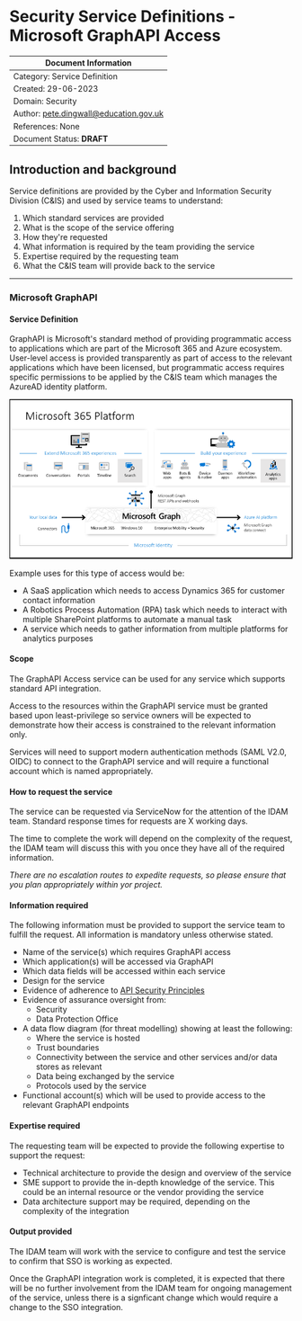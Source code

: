 # Security Service Definitions - Microsoft GraphAPI Access

| Document Information |
---|
| Category: Service Definition |
| Created: 29-06-2023 |
| Domain: Security |
| Author: <pete.dingwall@education.gov.uk> |
| References: None |
| Document Status: **DRAFT** |

## Introduction and background

Service definitions are provided by the Cyber and Information Security Division (C&IS) and used by service teams to understand:

1. Which standard services are provided
2. What is the scope of the service offering
3. How they're requested
4. What information is required by the team providing the service
5. Expertise required by the requesting team
6. What the C&IS team will provide back to the service

---

### Microsoft GraphAPI

#### **Service Definition**

GraphAPI is Microsoft's standard method of providing programmatic access to applications which are part of the Microsoft 365 and Azure ecosystem. User-level access is provided transparently as part of access to the relevant applications which have been licensed, but programmatic access requires specific permissions to be applied by the C&IS team which manages the AzureAD identity platform.

![GraphAPI Overview](../Service-Descriptions/Images/SVD-SEC002-GraphAPI-Overview.png)

Example uses for this type of access would be:

- A SaaS application which needs to access Dynamics 365 for customer contact information
- A Robotics Process Automation (RPA) task which needs to interact with multiple SharePoint platforms to automate a manual task
- A  service which needs to gather information from multiple platforms for analytics purposes

#### **Scope**

The GraphAPI Access service can be used for any service which supports standard API integration.

Access to the resources within the GraphAPI service must be granted based upon least-privilege so service owners will be expected to demonstrate how their access is constrained to the relevant information only.

Services will need to support modern authentication methods (SAML V2.0, OIDC) to connect to the GraphAPI service and will require a functional account which is named appropriately.

#### **How to request the service**

The service can be requested via ServiceNow for the attention of the IDAM team. Standard response times for requests are X working days.

The time to complete the work will depend on the complexity of the request, the IDAM team will discuss this with you once they have all of the required information.

*There are no escalation routes to expedite requests, so please ensure that you plan appropriately within yor project.*

#### **Information required**

The following information must be provided to support the service team to fulfill the request. All information is mandatory unless otherwise stated.

- Name of the service(s) which requires GraphAPI access
- Which application(s) will be accessed via GraphAPI
- Which data fields will be accessed within each service
- Design for the service
- Evidence of adherence to [API Security Principles](../Guidelines/GDL-SEC001-API-Security-Principles.md)
- Evidence of assurance oversight from:
  - Security
  - Data Protection Office
- A data flow diagram (for threat modelling) showing at least the following:
  - Where the service is hosted
  - Trust boundaries
  - Connectivity between the service and other services and/or data stores as relevant
  - Data being exchanged by the service
  - Protocols used by the service
- Functional account(s) which will be used to provide access to the relevant GraphAPI endpoints

#### **Expertise required**

The requesting team will be expected to provide the following expertise to support the request:

- Technical architecture to provide the design and overview of the service
- SME support to provide the in-depth knowledge of the service. This could be an internal resource or the vendor providing the service
- Data architecture support may be required, depending on the complexity of the integration

#### **Output provided**

The IDAM team will work with the service to configure and test the service to confirm that SSO is working as expected.

Once the GraphAPI integration work is completed, it is expected that there will be no further involvement from the IDAM team for ongoing management of the service, unless there is a signficant change which would require a change to the SSO integration.
